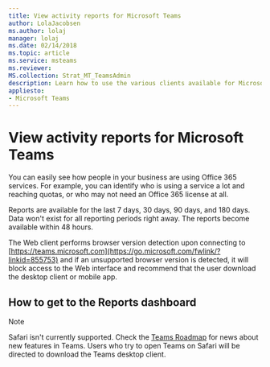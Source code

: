 ```yaml
---
title: View activity reports for Microsoft Teams
author: LolaJacobsen
ms.author: lolaj
manager: lolaj
ms.date: 02/14/2018
ms.topic: article
ms.service: msteams
ms.reviewer: 
MS.collection: Strat_MT_TeamsAdmin
description: Learn how to use the various clients available for Microsoft Teams which include web, desktop (Windows and Mac), and mobile (Android, iOS, and Windows Phone).
appliesto: 
- Microsoft Teams
---
```


View activity reports for Microsoft Teams 
=========================================

You can easily see how people in your business are using Office 365 services. For example, you can identify who is using a service a lot and reaching quotas, or who may not need an Office 365 license at all.

Reports are available for the last 7 days, 30 days, 90 days, and 180 days. Data won't exist for all reporting periods right away. The reports become available within 48 hours.

The Web client performs browser version detection upon connecting to [https://teams.microsoft.com](https://go.microsoft.com/fwlink/?linkid=855753) and if an unsupported browser version is detected, it will block access to the Web interface and recommend that the user download the desktop client or mobile app.

## How to get to the Reports dashboard

> [!NOTE]
> Safari isn't currently supported. Check the [Teams Roadmap](http://aka.ms/TeamsRoadmap) for news about new features in Teams. Users who try to open Teams on Safari will be directed to download the Teams desktop client.